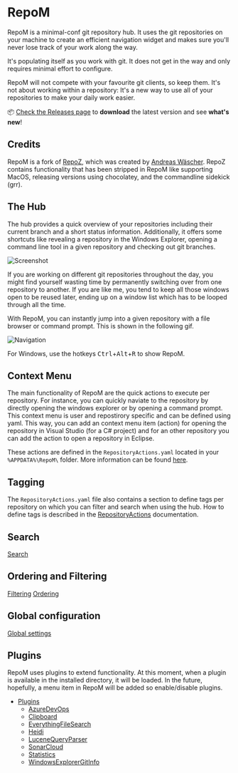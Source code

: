 # RepoM

RepoM is a minimal-conf git repository hub. It uses the git repositories on your machine to create an efficient navigation widget and makes sure you'll never lose track of your work along the way.

It's populating itself as you work with git. It does not get in the way and only requires minimal effort to configure.

RepoM will not compete with your favourite git clients, so keep them. It's not about working within a repository: It's a new way to use all of your repositories to make your daily work easier.

📦  [Check the Releases page](https://github.com/coenm/RepoM/releases) to **download** the latest version and see **what's new**!

## Credits

RepoM is a fork of [RepoZ](https://github.com/awaescher/RepoZ), which was created by [Andreas Wäscher](https://github.com/awaescher).
RepoZ contains functionality that has been stripped in RepoM like supporting MacOS, releasing versions using chocolatey, and the commandline sidekick (grr).

## The Hub

The hub provides a quick overview of your repositories including their current branch and a short status information. Additionally, it offers some shortcuts like revealing a repository in the Windows Explorer, opening a command line tool in a given repository and checking out git branches.

![Screenshot](https://raw.githubusercontent.com/awaescher/RepoZ/master/_doc/RepoZ-ReadMe-UI-Both.png)

If you are working on different git repositories throughout the day, you might find yourself wasting time by permanently switching over from one repository to another. If you are like me, you tend to keep all those windows open to be reused later, ending up on a window list which has to be looped through all the time.

With RepoM, you can instantly jump into a given repository with a file browser or command prompt. This is shown in the following gif.

![Navigation](https://raw.githubusercontent.com/awaescher/RepoZ/master/_doc/QuickNavigation.gif)

For Windows, use the hotkeys <kbd>Ctrl</kbd>+<kbd>Alt</kbd>+<kbd>R</kbd> to show RepoM.

<!--
To open a file browser, simply press <kbd>Return</kbd> on the keyboard once you selected a repository. To open a command prompt instead, hold <kbd>Ctrl</kbd> on Windows while pressing <kbd>Return</kbd>. These modifier keys will also work with mouse navigation.
-->
## Context Menu

The main functionality of RepoM are the quick actions to execute per repository. For instance, you can quickly naviate to the repository by directly opening the windows explorer or by opening a command prompt. This context menu is user and repostirory specific and can be defined using yaml. This way, you can add an context menu item (action) for opening the repository in Visual Studio (for a C# project) and for an other repository you can add the action to open a repository in Eclipse.

These actions are defined in the `RepositoryActions.yaml` located in your `%APPDATA%\RepoM\` folder. More information can be found [here](_doc/RepositoryActions.md).

## Tagging

The `RepositoryActions.yaml` file also contains a section to define tags per repository on which you can filter and search when using the hub. How to define tags is described in the [RepositoryActions](_doc/RepositoryActions.md) documentation.

## Search

[Search](_doc/Search.md)

## Ordering and Filtering

[Filtering](_doc/Filtering.md) [Ordering](_doc/Ordering.md)

## Global configuration

 [Global settings](_doc/Settings.md)

## Plugins

RepoM uses plugins to extend functionality. At this moment, when a plugin is available in the installed directory, it will be loaded. In the future, hopefully, a menu item in RepoM will be added so enable/disable plugins.

- [Plugins](_doc/Plugins.md)
  - [AzureDevOps](_doc/RepoM.Plugin.AzureDevOps.md)
  - [Clipboard](_doc/RepoM.Plugin.Clipboard.md)
  - [EverythingFileSearch](_doc/RepoM.Plugin.EverythingFileSearch.md)
  - [Heidi](_doc/RepoM.Plugin.Heidi.md)
  - [LuceneQueryParser](_doc/RepoM.Plugin.LuceneQueryParser.md)
  - [SonarCloud](_doc/RepoM.Plugin.SonarCloud.md)
  - [Statistics](_doc/RepoM.Plugin.Statistics.md)
  - [WindowsExplorerGitInfo](_doc/RepoM.Plugin.WindowsExplorerGitInfo.md)
